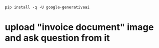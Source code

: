 ```
pip install -q -U google-generativeai
```

# upload "invoice document" image and ask question from it